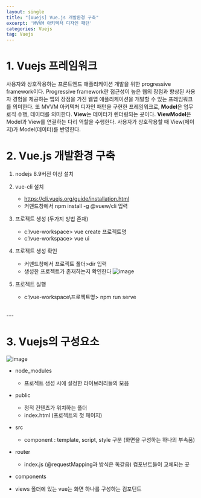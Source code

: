 ```yaml
---
layout: single
title: "[Vuejs] Vue.js 개발환경 구축"
excerpt: 'MVVM 아키텍처 디자인 패턴'
categories: Vuejs
tag: Vuejs
---
```


# 1. Vuejs 프레임워크
사용자와 상호작용하는 프론트엔드 애플리케이션 개발을 위한 progressive framework이다. Progressive framework란 접근성이 높은 웹의 장점과 향상된 사용자 경험을 제공하는 앱의 장점을 가진 웹앱 애플리케이션을 개발할 수 있는 프레임워크를 의미한다. 또 MVVM 아키텍처 디자인 패턴을 구현한 프레임워크로, **Model**은 업무 로직 수행, 데이터를 의미한다. **View**는 데이터가 렌더링되는 곳이다. **ViewModel**은 Model과 View를 연결하는 다리 역할을 수행한다. 사용자가 상호작용할 때 View(페이지)가 Model(데이터)를 반영한다. 

# 2. Vue.js 개발환경 구축
1. nodejs 8.9버전 이상 설치

2. vue-cli 설치
    - https://cli.vuejs.org/guide/installation.html
    - 커맨드창에서 npm install -g @vuew/cli 입력

3. 프로젝트 생성 (두가지 방법 존재)
    - c:\vue-workspace> vue create 프로젝트명
    - c:\vue-workspace> vue ui

4. 프로젝트 생성 확인
    - 커맨드창에서 프로젝트 폴더>dir 입력
    - 생성한 프로젝트가 존재하는지 확인한다
![image](https://user-images.githubusercontent.com/87356533/149087324-546c564d-9a92-4438-99c1-a5a37996bd10.png)

5. 프로젝트 실행
    - c:\vue-workspace\프로젝트명> npm run serve

<br>
---

# 3. Vuejs의 구성요소

![image](https://user-images.githubusercontent.com/87356533/149088988-bfce035b-4f29-44e3-9d87-cc196a23d64d.png)

- node_modules				
    - 프로젝트 생성 시에 설정한 라이브러리들의 모음				
- public				
    - 정적 컨텐츠가 위치하는 폴더				
	- index.html (프로젝트의 첫 페이지)			
- src				
    - component : template, script, style 구분 (화면을 구성하는 하나의 부속품)				
				
- router
    - index.js (@requestMapping과 방식은 똑같음) 컴포넌트들이 교체되는 곳								
- components			
- views 폴더에 있는 vue는 화면 하나를 구성하는 컴포턴트				